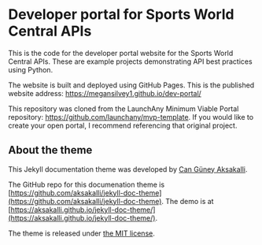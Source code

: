 # Developer portal for Sports World Central APIs

This is the code for the developer portal website for the Sports World Central APIs. These are example projects demonstrating API best practices using Python.

The website is built and deployed using GitHub Pages. This is the published website address: https://megansilvey1.github.io/dev-portal/

This repository was cloned from the LaunchAny Minimum Viable Portal repository: https://github.com/launchany/mvp-template. If you would like to create your open portal, I recommend referencing that original project.

## About the theme

This Jekyll documentation theme was developed by [Can Güney Aksakalli](https://aksakalli.github.io).

The GitHub repo for this documenation theme is [https://github.com/aksakalli/jekyll-doc-theme](https://github.com/aksakalli/jekyll-doc-theme). The demo is at [https://aksakalli.github.io/jekyll-doc-theme/](https://aksakalli.github.io/jekyll-doc-theme/).

The theme is released under [the MIT license](LICENSE).

